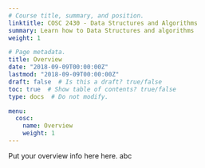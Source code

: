 ```yaml
---
# Course title, summary, and position.
linktitle: COSC 2430 - Data Structures and Algorithms
summary: Learn how to Data Structures and algorithms
weight: 1

# Page metadata.
title: Overview
date: "2018-09-09T00:00:00Z"
lastmod: "2018-09-09T00:00:00Z"
draft: false  # Is this a draft? true/false
toc: true  # Show table of contents? true/false
type: docs  # Do not modify.

menu:
  cosc:
    name: Overview
    weight: 1
---
```


Put your overview info here here.
abc
